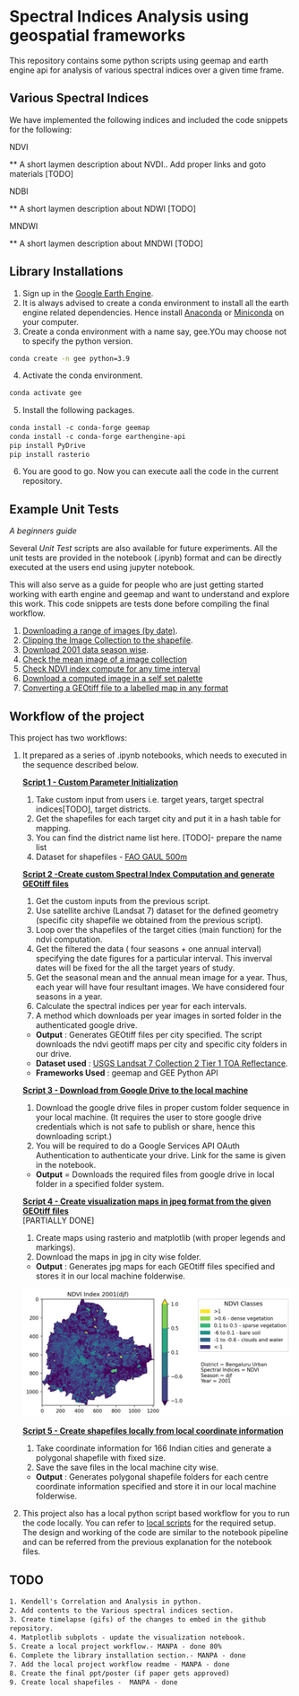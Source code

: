 # Spectral Indices Analysis using geospatial frameworks

This repository contains some python scripts using geemap and earth engine api for analysis of various spectral indices over a given time frame.

## Various Spectral Indices 
We have implemented the following indices and included the code snippets for the following:

NDVI

** A short laymen description about NVDI.. Add proper links and goto materials [TODO]

NDBI

** A short laymen description about NDWI [TODO]

MNDWI

** A short laymen description about MNDWI [TODO]

## Library Installations

1. Sign up in the [Google Earth Engine](https://earthengine.google.com/).
2. It is always advised to create a conda environment to install all the earth engine related dependencies. Hence install [Anaconda](https://www.anaconda.com/products/distribution#download-section) or [Miniconda](https://docs.conda.io/en/latest/miniconda.html)  on your computer.
3. Create a conda environment with a name say, gee.YOu may choose not to specify the python version.
```bash
conda create -n gee python=3.9
```
4. Activate the conda environment.
```bash
conda activate gee
```
5. Install the following packages.
```
conda install -c conda-forge geemap
conda install -c conda-forge earthengine-api
pip install PyDrive
pip install rasterio
```

6. You are good to go. Now you can execute aall the code in the current repository.

## Example Unit Tests
*A beginners guide*

Several *Unit Test* scripts are also available for future experiments. All the unit tests are provided in the notebook (.ipynb) format and can be directly executed at the users end using jupyter notebook.

This will also serve as a guide for people who are just getting started working with earth engine and geemap and want to understand and explore this work. This code snippets are tests done before compiling the final workflow.


1. [Downloading a range of images (by date)](unit-tests-notebooks/downloading-a-range-of-images-by-date.ipynb).
2. [Clipping the Image Collection to the shapefile](unit-tests-notebooks/clipping-an-image-collection-to-the-shapefile.ipynb).
3. [Download 2001 data season wise](unit_tests_notebooks/download-seasonwise-data-for-a-year.ipynb).
4. [Check the mean image of a image collection](unit_tests_notebooks/mean-image-for-a-image-collection.ipynb)
5. [Check NDVI index compute for any time interval](unit-tests-notebooks/ndvi-index-compute-for-a-year.ipynb)
6. [Download a computed image in a self set palette](unit-tests-notebooks/download-in-a-self-set-palette.ipynb)
7. [Converting a GEOtiff file to a labelled map in any format](unit-tests-notebooks/converting-a-GEOtiff-file-to-a-labelled-map-in-any-format.ipynb)


## Workflow of the project

This project has two workflows:
1. It prepared as a series of .ipynb notebooks, which needs to executed in the sequence described below.

    **[Script 1 - Custom Parameter Initialization](notebook_scripts/custom-parameter-initialization.ipynb)**


    1. Take custom input from users i.e. target years, target spectral indices[TODO], target districts. 
    2. Get the shapefiles for each target city and put it in a hash table for mapping.
    3. You can find the district name list here. [TODO]- prepare the name list
    4. Dataset for shapefiles - [FAO GAUL 500m](https://developers.google.com/earth-engine/datasets/catalog/FAO_GAUL_SIMPLIFIED_500m_2015_level2#table-schema) 

    **[Script 2 -Create custom Spectral Index Computation and generate GEOtiff files](notebook_scripts/ndvi-computation-and-GEOtiff-file-create.ipynb)**
    1. Get the custom inputs from the previous script.
    2.	Use satellite archive (Landsat 7) dataset for the defined geometry (specific city shapefile we obtained from the previous script). 
    3.	Loop over the shapefiles of the target cities (main function) for the ndvi computation.
    4.	Get the filtered the data ( four seasons + one annual interval) specifying the date figures for a particular interval. This inverval dates will be fixed for the all the target years of study.
    5.  Get the seasonal mean and the annual mean image for a year. Thus, each year will have four resultant images. We have considered four seasons in a year.
    6. Calculate the spectral indices per year for each intervals.
    10.	A method which downloads per year images in sorted folder in the authenticated google drive.

    - **Output** :  Generates GEOtiff files per city specified. The script downloads the ndvi geotiff  maps per city and specific city folders in our drive.
    - **Dataset used** : [USGS Landsat 7 Collection 2 Tier 1 TOA Reflectance](https://developers.google.com/earth-engine/datasets/catalog/LANDSAT_LE07_C02_T1_TOA?hl=en).
    - **Frameworks Used** : geemap and GEE Python API


    **[Script 3 - Download from Google Drive to the local machine](notebook_scripts/download_script_github.ipynb)**
    1.	Download the google drive files in proper custom folder sequence in your local machine. (It requires the user to store google drive credentials which is not safe to publish or share, hence this downloading script.)
    2. You will be required to do a Google Services API OAuth Authentication to authenticate your drive. Link for the same is given in the notebook.

    - **Output** = Downloads the required files from google drive in local folder in a specified folder system.

    **[Script 4 - Create visualization maps in jpeg format from the given GEOtiff files](notebook_scripts/automating-map-generation-from-tiff-files.ipynb)**      
    [PARTIALLY DONE]
    1.	Create maps using rasterio and matplotlib (with proper legends and markings).
    2.	Download the maps in jpg in city wise folder.

    - **Output** : Generates jpg maps for each GEOtiff files specified and stores it in our local machine folderwise.

    ![Sample Map](assets/sample_map.jpeg)

    **[Script 5 - Create shapefiles locally from local coordinate information](final_scripts/getting-the-shapefiles.ipynb)**  
    1. Take coordinate information for 166 Indian cities and generate a polygonal shapefile with fixed size.
    2. Save the save files in the local machine city wise.

    - **Output** : Generates polygonal shapefile folders for each centre coordinate information specified and store it in our local machine folderwise.


2. This project also has a local python script based workflow for you to run the code locally. You can refer to [local scripts](local_scripts/README.md) for the required setup. The design and working of the code are similar to the notebook pipeline and can be referred from the previous explanation for the notebook files.

 ## TODO 
    1. Kendell's Correlation and Analysis in python.
    2. Add contents to the Various spectral indices section.
    3. Create timelapse (gifs) of the changes to embed in the github repository.
    4. Matplotlib subplots - update the visualization notebook.
    5. Create a local project workflow.- MANPA - done 80%
    6. Complete the library installation section.- MANPA - done
    7. Add the local project workflow readme - MANPA - done
    8. Create the final ppt/poster (if paper gets approved)
    9. Create local shapefiles -  MANPA - done
